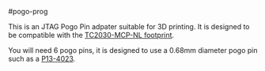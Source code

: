 #pogo-prog

This is an JTAG Pogo Pin adpater suitable for 3D printing. It is designed to be compatible with the [TC2030-MCP-NL footprint](http://www.tag-connect.com/Materials/TC2030-MCP-NL%20PCB%20Footprint.pdf).

You will need 6 pogo pins, it is designed to use a 0.68mm diameter pogo pin such as a [P13-4023](https://cdn.harwin.com/pdfs/P13-XX23.pdf).
